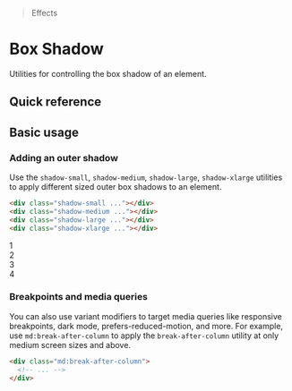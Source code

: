 > Effects

# Box Shadow
Utilities for controlling the box shadow of an element.

## Quick reference

<qr-table />

## Basic usage
### Adding an outer shadow
Use the `shadow-small`, `shadow-medium`, `shadow-large`, `shadow-xlarge` utilities to apply different sized outer box shadows to an element.

```html
<div class="shadow-small ..."></div>
<div class="shadow-medium ..."></div>
<div class="shadow-large ..."></div>
<div class="shadow-xlarge ..."></div>
```
<container>
  <div class="flex flex-wrap items-start justify-center text-white text-sm font-bold xleading-6 -mx-5">
    <div class="p-16 bg-white shadow-small">1</div>
    <div class="p-16 shadow-medium">2</div>
    <div class="p-16 shadow-large">3</div>
    <div class="p-16 shadow-xlarge">4</div>
  </div>
</container>

### Breakpoints and media queries
You can also use variant modifiers to target media queries like responsive breakpoints, dark mode, prefers-reduced-motion, and more. For example, use `md:break-after-column` to apply the `break-after-column` utility at only medium screen sizes and above.

```html
<div class="md:break-after-column">
  <!-- ... -->
</div>
```

